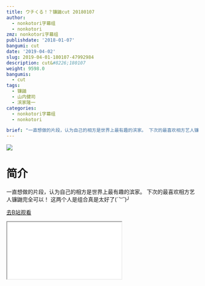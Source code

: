 ```yaml
---
title: ウチくる！？镰鼬cut 20180107
author:
  - nonkotori字幕组
  - nonkotori
zmz: nonkotori字幕组
publishdate: '2018-01-07'
bangumi: cut
date: '2019-04-02'
slug: 2019-04-01-180107-47992984
description: cut&#8226;180107
weight: 9598.0
bangumis: 
  - cut
tags:
  - 镰鼬
  - 山内健司
  - 滨家隆一
categories:
  - nonkotori字幕组
  - nonkotori

brief: "一直想做的片段，认为自己的相方是世界上最有趣的滨家。 下次的最喜欢相方艺人镰鼬完全可以！ 这两个人是组合真是太好了(*´︶`*)╯"
---
```

![](https://raw.githubusercontent.com/tcgriffith/owaraisite/master/static/tmpimg/tB6sJvf.jpg)
# 简介  
一直想做的片段，认为自己的相方是世界上最有趣的滨家。
下次的最喜欢相方艺人镰鼬完全可以！
这两个人是组合真是太好了(*´︶`*)╯  

[去B站观看](https://www.bilibili.com/video/av47992984/)
<div class ="resp-container"><iframe class="testiframe" src="//player.bilibili.com/player.html?aid=47992984"", scrolling="no", allowfullscreen="true" > </iframe></div> 
